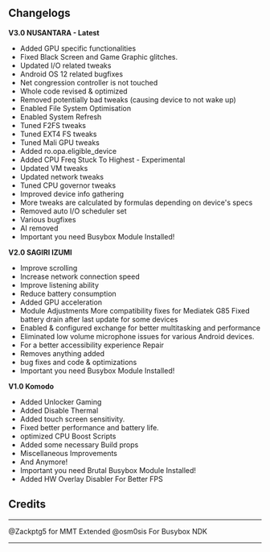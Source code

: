 ## Changelogs
**V3.0 NUSANTARA - Latest**
* Added GPU specific functionalities
* Fixed Black Screen and Game Graphic glitches.
* Updated I/O related tweaks
* Android OS 12 related bugfixes
* Net congression controller is not touched
* Whole code revised & optimized
* Removed potentially bad tweaks (causing device to not wake up)
* Enabled File System Optimisation
* Enabled System Refresh
* Tuned F2FS tweaks
* Tuned EXT4 FS tweaks
* Tuned Mali GPU tweaks
* Added ro.opa.eligible_device
* Added CPU Freq Stuck To Highest - Experimental
* Updated VM tweaks
* Updated network tweaks
* Tuned CPU governor tweaks
* Improved device info gathering
* More tweaks are calculated by formulas depending on device's specs
* Removed auto I/O scheduler set
* Various bugfixes
* AI removed
* Important you need Busybox Module Installed!

**V2.0 SAGIRI IZUMI**
* Improve scrolling
* Increase network connection speed
* Improve listening ability
* Reduce battery consumption
* Added GPU acceleration
* Module Adjustments
More compatibility fixes for Mediatek G85
Fixed battery drain after last update for some devices
* Enabled & configured exchange for better multitasking and performance
* Eliminated low volume microphone issues for various Android devices. 
* For a better accessibility experience
Repair
* Removes anything added
* bug fixes and code & optimizations
* Important you need Busybox Module Installed!
  
**V1.0 Komodo**
* Added Unlocker Gaming
* Added Disable Thermal
* Added touch screen sensitivity.
* Fixed better performance and battery life.
* optimized CPU Boost Scripts
* Added some necessary Build props
* Miscellaneous Improvements
* And Anymore!
* Important you need Brutal Busybox Module Installed!
* Added HW Overlay Disabler For Better FPS
  
## Credits
_________________________________
@Zackptg5 for MMT Extended
@osm0sis For Busybox NDK
_________________________________

